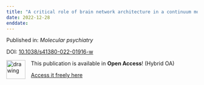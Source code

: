 ```yaml
---
title: "A critical role of brain network architecture in a continuum model of autism spectrum disorders spanning from healthy individuals with genetic liability to individuals with ASD."
date: 2022-12-28
enddate:
---
```


Published in: *Molecular psychiatry*

DOI: [10.1038/s41380-022-01916-w](https://doi.org/10.1038/s41380-022-01916-w)

<img src="https://upload.wikimedia.org/wikipedia/commons/thumb/7/77/Open_Access_logo_PLoS_transparent.svg/800px-Open_Access_logo_PLoS_transparent.svg.png" alt="drawing" width="50" align="left"/> &nbsp;&nbsp;&nbsp;This publication is available in **Open Access**! (Hybrid OA)

&nbsp;&nbsp;&nbsp;<a href="https://www.nature.com/articles/s41380-022-01916-w.pdf">Access it freely here</a>

